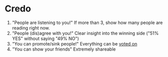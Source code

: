 # Credo

1. "People are listening to you!" If more than 3, show how many people are reading right now.
2. "People (dis)agree with you!" Clear insight into the winning side ("51% YES" without saying "49% NO")
3. "You can promote/sink people!" Everything can be [voted on](https://github.com/ryanto/acts_as_votable)
4. "You can show your friends" Extremely shareable
